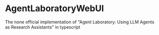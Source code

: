 # AgentLaboratoryWebUI
The none official implementation of "Agent Laboratory: Using LLM Agents as Research Assistants" in typescript
